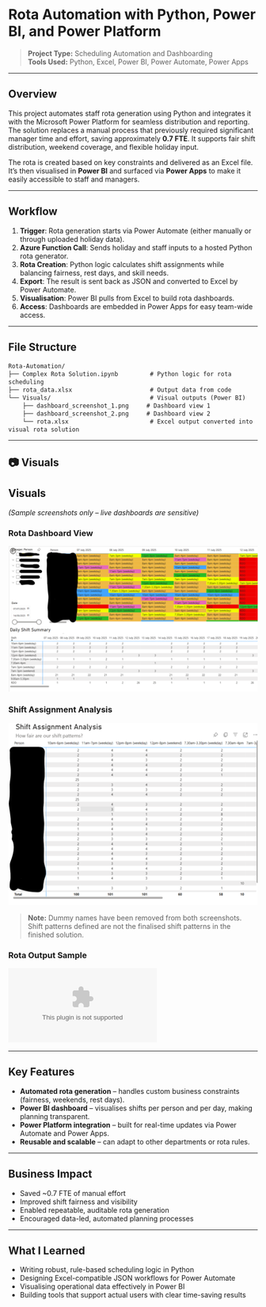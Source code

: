 # Rota Automation with Python, Power BI, and Power Platform

> **Project Type:** Scheduling Automation and Dashboarding  
> **Tools Used:** Python, Excel, Power BI, Power Automate, Power Apps

---

## Overview

This project automates staff rota generation using Python and integrates it with the Microsoft Power Platform for seamless distribution and reporting. The solution replaces a manual process that previously required significant manager time and effort, saving approximately **0.7 FTE**. It supports fair shift distribution, weekend coverage, and flexible holiday input.

The rota is created based on key constraints and delivered as an Excel file. It’s then visualised in **Power BI** and surfaced via **Power Apps** to make it easily accessible to staff and managers.

---

## Workflow

1. **Trigger**: Rota generation starts via Power Automate (either manually or through uploaded holiday data).
2. **Azure Function Call**: Sends holiday and staff inputs to a hosted Python rota generator.
3. **Rota Creation**: Python logic calculates shift assignments while balancing fairness, rest days, and skill needs.
4. **Export**: The result is sent back as JSON and converted to Excel by Power Automate.
5. **Visualisation**: Power BI pulls from Excel to build rota dashboards.
6. **Access**: Dashboards are embedded in Power Apps for easy team-wide access.

---

## File Structure

```
Rota-Automation/
├── Complex Rota Solution.ipynb         # Python logic for rota scheduling
├── rota_data.xlsx                      # Output data from code
└── Visuals/                            # Visual outputs (Power BI)
    ├── dashboard_screenshot_1.png     # Dashboard view 1
    ├── dashboard_screenshot_2.png     # Dashboard view 2
    └── rota.xlsx                       # Excel output converted into visual rota solution
```
    
---

## 📷 Visuals

## Visuals

*(Sample screenshots only – live dashboards are sensitive)*

### Rota Dashboard View

![Rota Dashboard View](Visuals/dashboard_screenshot_1.png)

### Shift Assignment Analysis

![Shift Assignment Analysis](Visuals/dashboard_screenshot_2.png)

> **Note:** Dummy names have been removed from both screenshots. Shift patterns defined are not the finalised shift patterns in the finished solution.

### Rota Output Sample  
![Rota Output](./Visuals/rota.xlsx)

---

## Key Features

- **Automated rota generation** – handles custom business constraints (fairness, weekends, rest days).
- **Power BI dashboard** – visualises shifts per person and per day, making planning transparent.
- **Power Platform integration** – built for real-time updates via Power Automate and Power Apps.
- **Reusable and scalable** – can adapt to other departments or rota rules.

---

## Business Impact

- Saved ~0.7 FTE of manual effort  
- Improved shift fairness and visibility  
- Enabled repeatable, auditable rota generation  
- Encouraged data-led, automated planning processes

---

## What I Learned

- Writing robust, rule-based scheduling logic in Python
- Designing Excel-compatible JSON workflows for Power Automate
- Visualising operational data effectively in Power BI
- Building tools that support actual users with clear time-saving results
